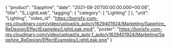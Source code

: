 {
   "product": "Sapphire",
   "date": "2021-08-20T00:00:00.000+00:08",  
   "title": "S_LightLeak",
   "tagging": {
   "category": [
      "Lighting"
    ]
   },
   "unit": "Lighting",
   "video_id": "https://borisfx-com-res.cloudinary.com/video/upload/q_auto/v1629401924/Marketing/Sapphire_ReDesign/EffectExamples/LightLeak.mp4",
   "poster": "https://borisfx-com-res.cloudinary.com/video/upload/q_auto,f_auto/v1629401924/Marketing/Sapphire_ReDesign/EffectExamples/LightLeak.png"
}